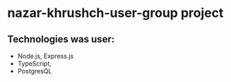 # nazar-khrushch-user-group project

## Technologies was user:
- Node.js, Express.js
- TypeScript,
- PostgresQL

